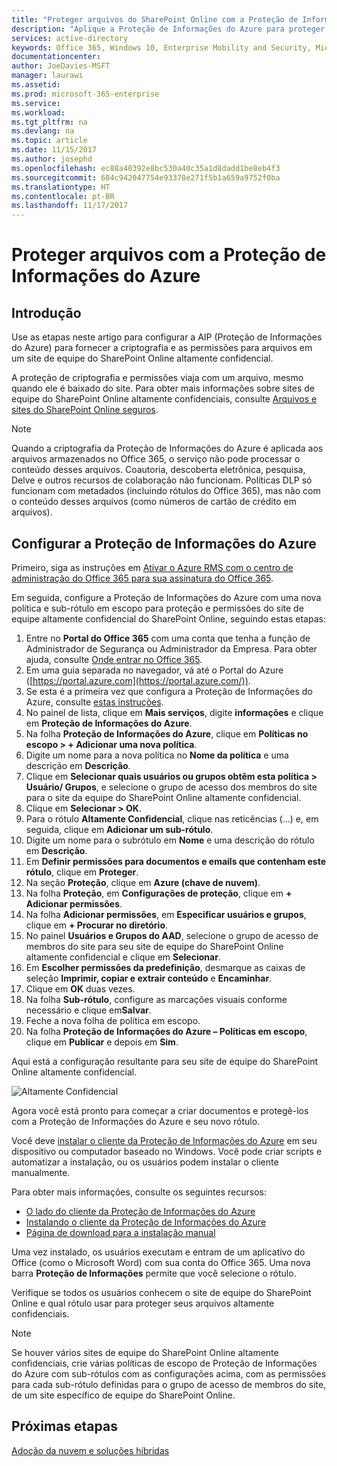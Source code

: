 ```yaml
---
title: "Proteger arquivos do SharePoint Online com a Proteção de Informações do Azure | Microsoft Docs"
description: "Aplique a Proteção de Informações do Azure para proteger arquivos em um site de equipe do SharePoint Online altamente confidencial."
services: active-directory
keywords: Office 365, Windows 10, Enterprise Mobility and Security, Microsoft 365 Enterprise
documentationcenter: 
author: JoeDavies-MSFT
manager: laurawi
ms.assetid: 
ms.prod: microsoft-365-enterprise
ms.service: 
ms.workload: 
ms.tgt_pltfrm: na
ms.devlang: na
ms.topic: article
ms.date: 11/15/2017
ms.author: josephd
ms.openlocfilehash: ec88a40392e8bc530a40c35a1d8dadd1be8eb4f3
ms.sourcegitcommit: 684c942047754e93378e271f5b1a659a9752f0ba
ms.translationtype: HT
ms.contentlocale: pt-BR
ms.lasthandoff: 11/17/2017
---
```

# <a name="protect-files-with--azure-information-protection"></a>Proteger arquivos com a Proteção de Informações do Azure

## <a name="introduction"></a>Introdução

Use as etapas neste artigo para configurar a AIP (Proteção de Informações do Azure) para fornecer a criptografia e as permissões para arquivos em um site de equipe do SharePoint Online altamente confidencial. 

A proteção de criptografia e permissões viaja com um arquivo, mesmo quando ele é baixado do site. Para obter mais informações sobre sites de equipe do SharePoint Online altamente confidenciais, consulte [Arquivos e sites do SharePoint Online seguros](secure-sharepoint-online-sites-and-files.md).

> [!NOTE]
> Quando a criptografia da Proteção de Informações do Azure é aplicada aos arquivos armazenados no Office 365, o serviço não pode processar o conteúdo desses arquivos. Coautoria, descoberta eletrônica, pesquisa, Delve e outros recursos de colaboração não funcionam. Políticas DLP só funcionam com metadados (incluindo rótulos do Office 365), mas não com o conteúdo desses arquivos (como números de cartão de crédito em arquivos).

## <a name="configure-azure-information-protection"></a>Configurar a Proteção de Informações do Azure

Primeiro, siga as instruções em [Ativar o Azure RMS com o centro de administração do Office 365 para sua assinatura do Office 365](https://docs.microsoft.com/information-protection/deploy-use/activate-office365).

Em seguida, configure a Proteção de Informações do Azure com uma nova política e sub-rótulo em escopo para proteção e permissões do site de equipe altamente confidencial do SharePoint Online, seguindo estas etapas:

1. Entre no **Portal do Office 365** com uma conta que tenha a função de Administrador de Segurança ou Administrador da Empresa. Para obter ajuda, consulte [Onde entrar no Office 365](https://support.office.com/Article/Where-to-sign-in-to-Office-365-e9eb7d51-5430-4929-91ab-6157c5a050b4).
2. Em uma guia separada no navegador, vá até o Portal do Azure ([https://portal.azure.com](https://portal.azure.com/)).
3. Se esta é a primeira vez que configura a Proteção de Informações do Azure, consulte [estas instruções](https://docs.microsoft.com/information-protection/deploy-use/configure-policy#to-access-the-azure-information-protection-blade-for-the-first-time).
4. No painel de lista, clique em **Mais serviços**, digite **informações** e clique em **Proteção de Informações do Azure**.
5. Na folha **Proteção de Informações do Azure**, clique em **Políticas no escopo > + Adicionar uma nova política**.
6. Digite um nome para a nova política no **Nome da política** e uma descrição em **Descrição**.
7. Clique em **Selecionar quais usuários ou grupos obtêm esta política > Usuário/ Grupos**, e selecione o grupo de acesso dos membros do site para o site da equipe do SharePoint Online altamente confidencial.
8. Clique em **Selecionar > OK**.
9. Para o rótulo **Altamente Confidencial**, clique nas reticências (...) e, em seguida, clique em **Adicionar um sub-rótulo**.
10. Digite um nome para o subrótulo em **Nome** e uma descrição do rótulo em **Descrição**.
11. Em **Definir permissões para documentos e emails que contenham este rótulo**, clique em **Proteger**.
12. Na seção **Proteção**, clique em **Azure (chave de nuvem)**.
13. Na folha **Proteção**, em **Configurações de proteção**, clique em **+ Adicionar permissões**.
14. Na folha **Adicionar permissões**, em **Especificar usuários e grupos**, clique em **+ Procurar no diretório**.
15. No painel **Usuários e Grupos do AAD**, selecione o grupo de acesso de membros do site para seu site de equipe do SharePoint Online altamente confidencial e clique em **Selecionar**.
16. Em **Escolher permissões da predefinição**, desmarque as caixas de seleção **Imprimir, copiar e extrair conteúdo** e **Encaminhar**.
17. Clique em **OK** duas vezes.
18. Na folha **Sub-rótulo**, configure as marcações visuais conforme necessário e clique em**Salvar**.
19. Feche a nova folha de política em escopo.
20. Na folha **Proteção de Informações do Azure – Políticas em escopo**, clique em **Publicar** e depois em **Sim**.

Aqui está a configuração resultante para seu site de equipe do SharePoint Online altamente confidencial.

 ![Altamente Confidencial](./media/protect-files-with-aip/hc_w_aip.png)

Agora você está pronto para começar a criar documentos e protegê-los com a Proteção de Informações do Azure e seu novo rótulo.

Você deve [instalar o cliente da Proteção de Informações do Azure](https://docs.microsoft.com/information-protection/rms-client/install-client-app) em seu dispositivo ou computador baseado no Windows. Você pode criar scripts e automatizar a instalação, ou os usuários podem instalar o cliente manualmente. 

Para obter mais informações, consulte os seguintes recursos:

* [O lado do cliente da Proteção de Informações do Azure](https://docs.microsoft.com/information-protection/rms-client/use-client)
* [Instalando o cliente da Proteção de Informações do Azure](https://docs.microsoft.com/information-protection/rms-client/client-admin-guide)
* [Página de download para a instalação manual](https://www.microsoft.com/download/details.aspx?id=53018)

Uma vez instalado, os usuários executam e entram de um aplicativo do Office (como o Microsoft Word) com sua conta do Office 365. Uma nova barra **Proteção de Informações** permite que você selecione o rótulo. 

Verifique se todos os usuários conhecem o site de equipe do SharePoint Online e qual rótulo usar para proteger seus arquivos altamente confidenciais.

>[!Note]
>Se houver vários sites de equipe do SharePoint Online altamente confidenciais, crie várias políticas de escopo de Proteção de Informações do Azure com sub-rótulos com as configurações acima, com as permissões para cada sub-rótulo definidas para o grupo de acesso de membros do site, de um site específico de equipe do SharePoint Online.
>

## <a name="next-steps"></a>Próximas etapas

[Adoção da nuvem e soluções híbridas](https://technet.microsoft.com/library/dn262744.aspx)
